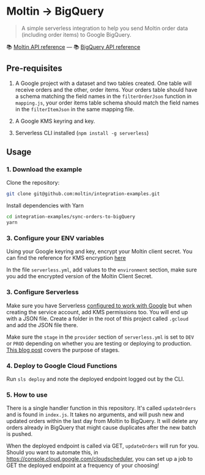 # Moltin -> BigQuery

> A simple serverless integration to help you send Moltin order data (including order items) to Google BigQuery.

📚 [Moltin API reference](https://docs.moltin.com/) &mdash; 📚 [BigQuery API reference](https://cloud.google.com/bigquery/docs/reference/rest/)

## Pre-requisites
1. A Google project with a dataset and two tables created. One table will receive orders and the other, order items. Your orders table should have a schema matching the field names in the `filterOrderJson` function in `mapping.js`, your order items table schema should match the field names in the `filterItemJson` in the same mapping file.

2. A Google KMS keyring and key.

3. Serverless CLI installed (`npm install -g serverless`)

## Usage

### 1. Download the example

Clone the repository:

```bash
git clone git@github.com:moltin/integration-examples.git
```

Install dependencies with Yarn

```bash
cd integration-examples/sync-orders-to-bigQuery
yarn
```

### 3. Configure your ENV variables
Using your Google keyring and key, encrypt your Moltin client secret. You can find the reference for KMS encryption [here](https://cloud.google.com/sdk/gcloud/reference/kms/encrypt)

In the file `serverless.yml`, add values to the `environment` section, make sure you add the encrypted version of the Moltin Client Secret.

### 3. Configure Serverless
Make sure you have Serverless [configured to work with Google](https://serverless.com/framework/docs/providers/google/guide/credentials/) but when creating the service account, add KMS permissions too. You will end up with a JSON file. Create a folder in the root of this project called `.gcloud` and add the JSON file there.

Make sure the `stage` in the `provider` section of `serverless.yml` is set to `DEV` or `PROD` depending on whether you are testing or deploying to production. [This blog post](https://serverless-stack.com/chapters/stages-in-serverless-framework.html) covers the purpose of stages.

### 4. Deploy to Google Cloud Functions
Run `sls deploy` and note the deployed endpoint logged out by the CLI.

### 5. How to use
There is a single handler function in this repository. It's called `updateOrders` and is found in `index.js`. It takes no arguments, and will push new and updated orders within the last day from Moltin to BigQuery. It will delete any orders already in BigQuery that might cause duplicates after the new batch is pushed.

When the deployed endpoint is called via GET, `updateOrders` will run for you. Should you want to automate this, in https://console.cloud.google.com/cloudscheduler, you can set up a job to GET the deployed endpoint at a frequency of your choosing!
